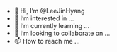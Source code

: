 - 👋 Hi, I’m @LeeJinHyang
- 👀 I’m interested in ...
- 🌱 I’m currently learning ...
- 💞️ I’m looking to collaborate on ...
- 📫 How to reach me ...

<!---
LeeJinHyang/LeeJinHyang is a ✨ special ✨ repository because its `README.md` (this file) appears on your GitHub profile.
You can click the Preview link to take a look at your changes.
--->
